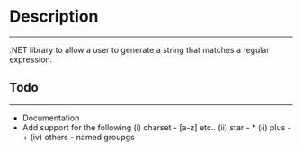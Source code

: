# Description #

----------

.NET library to allow a user to generate a string that matches a regular expression.

## Todo ##

----------

- Documentation
- Add support for the following
	(i)		charset - [a-z] etc..
	(ii)	star - *
	(ii)	plus - +
	(iv)	others - named groupgs